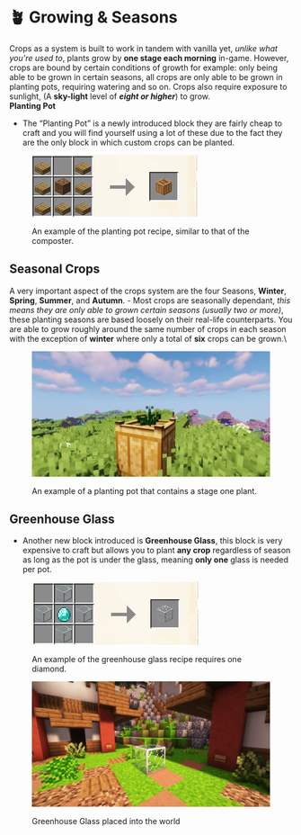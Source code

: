 # 🪴 Growing & Seasons

Crops as a system is built to work in tandem with vanilla yet, _unlike what you're used to_, plants grow by **one stage each morning** in-game. However, crops are bound by certain conditions of growth for example: only being able to be grown in certain seasons, all crops are only able to be grown in planting pots, requiring watering and so on. Crops also require exposure to sunlight, (A **sky-light** level of _**eight or higher**_) to grow.\
**Planting Pot**

* The “Planting Pot” is a newly introduced block they are fairly cheap to craft and you will find yourself using a lot of these due to the fact they are the only block in which custom crops can be planted.

<figure><img src="../../.gitbook/assets/image_2023-03-16_214803333.png" alt=""><figcaption><p>An example of the planting pot recipe, similar to that of the composter.</p></figcaption></figure>

## **Seasonal Crops**

A very important aspect of the crops system are the four Seasons, **Winter**, **Spring**, **Summer**, and **Autumn**. - Most crops are seasonally dependant, _this means they are only able to grown certain seasons (usually two or more)_, these planting seasons are based loosely on their real-life counterparts. You are able to grow roughly around the same number of crops in each season with the exception of **winter** where only a total of **six** crops can be grown.\


<figure><img src="../../.gitbook/assets/image_2023-03-16_215041320.png" alt=""><figcaption><p>An example of a planting pot that contains a stage one plant.</p></figcaption></figure>

## Greenhouse Glass

* Another new block introduced is **Greenhouse Glass**, this block is very expensive to craft but allows you to plant **any crop** regardless of season as long as the pot is under the glass, meaning **only one** glass is needed per pot.

<figure><img src="../../.gitbook/assets/image_2023-03-20_203034881.png" alt=""><figcaption><p>An example of the greenhouse glass recipe requires one diamond.</p></figcaption></figure>

<figure><img src="../../.gitbook/assets/2023-03-20_20.27.48.png" alt=""><figcaption><p>Greenhouse Glass placed into the world</p></figcaption></figure>
